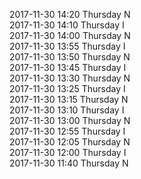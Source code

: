 2017-11-30 14:20 Thursday  N  
2017-11-30 14:10 Thursday  I  
2017-11-30 14:00 Thursday  N  
2017-11-30 13:55 Thursday  I  
2017-11-30 13:50 Thursday  N  
2017-11-30 13:45 Thursday  I  
2017-11-30 13:30 Thursday  N  
2017-11-30 13:25 Thursday  I  
2017-11-30 13:15 Thursday  N  
2017-11-30 13:10 Thursday  I  
2017-11-30 13:00 Thursday  N  
2017-11-30 12:55 Thursday  I  
2017-11-30 12:05 Thursday  N  
2017-11-30 12:00 Thursday  I  
2017-11-30 11:40 Thursday  N  
